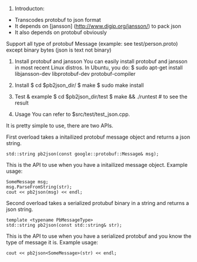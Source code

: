 1. Introducton:

* Transcodes protobuf to json format
* It depends on [jansson] (http://www.digip.org/jansson/) to pack json
* It also depends on protobuf obviously

Support all type of protobuf Message (example: see test/person.proto) except binary bytes (json is text not binary)

1. Install protobuf and jansson
You can easily install protobuf and jansson in most recent Linux distros. In Ubuntu, you do:
    $ sudo apt-get install libjansson-dev libprotobuf-dev protobuf-compiler

2. Install
    $ cd $pb2json_dir/
    $ make 
    $ sudo make install

3. Test & example
    $ cd $pb2json_dir/test
    $ make && ./runtest # to see the result

4. Usage
You can refer to $src/test/test_json.cpp.

It is pretty simple to use, there are two APIs.

First overload takes a initailized protobuf message object and returns a json string.

    std::string pb2json(const google::protobuf::Message& msg);
    
This is the API to use when you have a initailized message object. Example usage:

    SomeMessage msg;
    msg.ParseFromString(str);
    cout << pb2json(msg) << endl;

Second overload takes a serialized protubuf binary in a string and returns a json string.

    template <typename PbMessageType>
    std::string pb2json(const std::string& str);

This is the API to use when you have a serialized protobuf and you know the type of message it is. Example usage:

    cout << pb2json<SomeMessage>(str) << endl;
